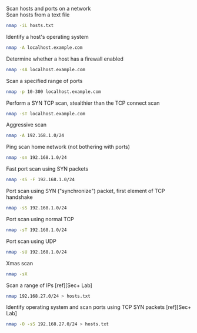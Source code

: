 Scan hosts and ports on a network\
Scan hosts from a text file
```sh
nmap -iL hosts.txt
```
Identify a host's operating system
```sh
nmap -A localhost.example.com
```
Determine whether a host has a firewall enabled
```sh
nmap -sA localhost.example.com
```
Scan a specified range of ports
```sh
nmap -p 10-300 localhost.example.com
```
Perform a SYN TCP scan, stealthier than the TCP connect scan
```sh
nmap -sT localhost.example.com
```
Aggressive scan
```sh
nmap -A 192.168.1.0/24
```
Ping scan home network (not bothering with ports)
```sh
nmap -sn 192.168.1.0/24
```
Fast port scan using SYN packets
```sh
nmap -sS -F 192.168.1.0/24
```
Port scan using SYN ("synchronize") packet, first element of TCP handshake
```sh
nmap -sS 192.168.1.0/24
```
Port scan using normal TCP
```sh
nmap -sT 192.168.1.0/24
```
Port scan using UDP
```sh
nmap -sU 192.168.1.0/24
```
Xmas scan
```sh
nmap -sX
```
Scan a range of IPs [ref][Sec+ Lab]
```sh
nmap 192.168.27.0/24 > hosts.txt
```
Identify operating system and scan ports using TCP SYN packets [ref][Sec+ Lab]
```sh
nmap -O -sS 192.168.27.0/24 > hosts.txt
```
